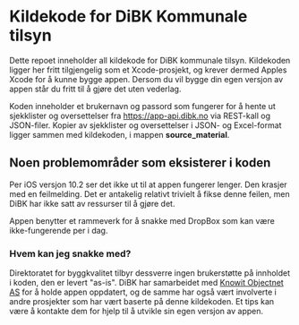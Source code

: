 # Kildekode for DiBK Kommunale tilsyn #

Dette repoet inneholder all kildekode for DiBK kommunale tilsyn. Kildekoden ligger her fritt tilgjengelig som et Xcode-prosjekt, og krever dermed Apples Xcode for å kunne bygge appen. Dersom du vil bygge din egen versjon av appen står du fritt til å gjøre det uten vederlag.

Koden inneholder et brukernavn og passord som fungerer for å hente ut sjekklister og oversettelser fra https://app-api.dibk.no via REST-kall og JSON-filer. Kopier av sjekklister og oversettelser i JSON- og Excel-format ligger sammen med kildekoden, i mappen **source_material**.

## Noen problemområder som eksisterer i koden ##

Per iOS versjon 10.2 ser det ikke ut til at appen fungerer lenger. Den krasjer med en feilmelding. Det er antakelig relativt trivielt å fikse denne feilen, men DiBK har ikke satt av ressurser til å gjøre det.

Appen benytter et rammeverk for å snakke med DropBox som kan være ikke-fungerende per i dag.

### Hvem kan jeg snakke med? ###

Direktoratet for byggkvalitet tilbyr dessverre ingen brukerstøtte på innholdet i koden, den er levert "as-is". DiBK har samarbeidet med [Knowit Objectnet AS](https://www.knowit.no/) for å holde appen oppdatert, og de samme har også vært involverte i andre prosjekter som har vært baserte på denne kildekoden. Et tips kan være å kontakte dem for hjelp til å utvikle sin egen versjon av appen.
